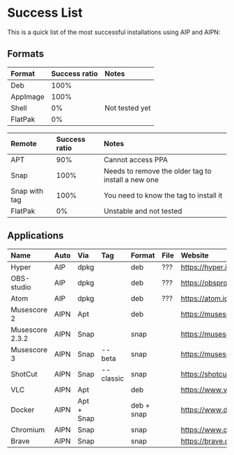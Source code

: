 # Success List
This is a quick list of the most successful installations using AIP and AIPN:

## Formats
| Format | Success ratio | Notes |
| :--- | :--- | :---- |
| Deb | 100% | |
| AppImage | 100% | |
| Shell | 0% | Not tested yet |
| FlatPak | 0% | |

| Remote | Success ratio | Notes |
| :--- | :--- | :--- |
| APT | 90% | Cannot access PPA |
| Snap | 100% | Needs to remove the older tag to install a new one |
| Snap with tag | 100% | You need to know the tag to install it |
| FlatPak | 0% | Unstable and not tested |

## Applications
| Name | Auto | Via | Tag | Format | File | Website |
| :--- | :--- | :--- | :--- | :--- | :--- | :--- |
| Hyper | AIP | dpkg | | deb | ??? | https://hyper.is |
| OBS-studio | AIP | dpkg | | deb | ??? | https://obsproject.com/ |
| Atom | AIP | dpkg | | deb | ??? | https://atom.io
| Musescore 2 | AIPN | Apt |  | deb | | https://musescore.org |
| Musescore 2.3.2 | AIPN | Snap | | snap | | https://musescore.org |
| Musescore 3 | AIPN | Snap | --beta | snap | | https://musescore.org |
| ShotCut | AIPN | Snap | --classic | snap | | https://shotcut.org/ |
| VLC | AIPN | Apt |  | deb |  | https://www.videolan.org/vlc/index.html |
| Docker | AIPN | Apt + Snap | | deb + snap |  | https://www.docker.com/ |
| Chromium | AIPN | Snap | | snap | | https://www.chromium.org |
| Brave | AIPN | Snap | | snap | | https://brave.com/ |
